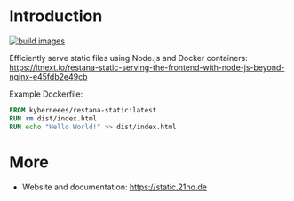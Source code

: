 # Introduction
[![build images](https://github.com/BackendStack21/restana-static/actions/workflows/build_images.yaml/badge.svg)](https://github.com/BackendStack21/restana-static/actions/workflows/build_images.yaml)

Efficiently serve static files using Node.js and Docker containers: https://itnext.io/restana-static-serving-the-frontend-with-node-js-beyond-nginx-e45fdb2e49cb

Example Dockerfile:
```Dockerfile
FROM kyberneees/restana-static:latest
RUN rm dist/index.html
RUN echo "Hello World!" >> dist/index.html
```

# More
- Website and documentation: https://static.21no.de